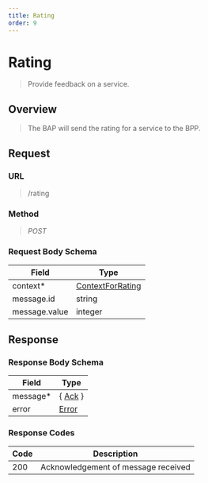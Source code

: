 ```yaml
---
title: Rating
order: 9
---
```


# Rating

> Provide feedback on a service.

## Overview

> The BAP will send the rating for a service to the BPP.

## Request

### URL

> /rating

### Method

> _POST_

### Request Body Schema

| **Field**     | **Type**                                                                       |
| ------------- | ------------------------------------------------------------------------------ |
| context\*     | [ContextForRating](/reference/0.9.3/core/schema-reference/contextforrating) |
| message.id    | string                                                                         |
| message.value | integer                                                                        |

## Response

### Response Body Schema

| **Field** | **Type**                                                 |
| --------- | -------------------------------------------------------- |
| message\* | { [Ack](/reference/0.9.3/core/schema-reference/ack) } |
| error     | [Error](/reference/0.9.3/core/schema-reference/error) |

### Response Codes

| **Code** | **Description**                     |
| -------- | ----------------------------------- |
| 200      | Acknowledgement of message received |
